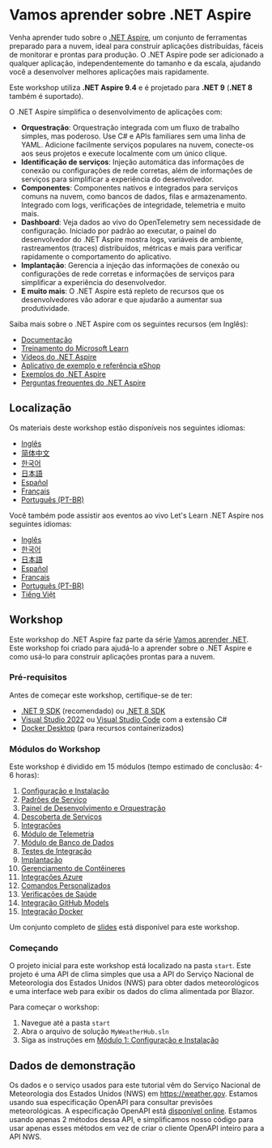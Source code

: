 # Vamos aprender sobre .NET Aspire

Venha aprender tudo sobre o [.NET Aspire](https://learn.microsoft.com/dotnet/aspire/), um conjunto de ferramentas preparado para a nuvem, ideal para construir aplicações distribuídas, fáceis de monitorar e prontas para produção. O .NET Aspire pode ser adicionado a qualquer aplicação, independentemente do tamanho e da escala, ajudando você a desenvolver melhores aplicações mais rapidamente.

Este workshop utiliza **.NET Aspire 9.4** e é projetado para **.NET 9** (**.NET 8** também é suportado).

O .NET Aspire simplifica o desenvolvimento de aplicações com:

- **Orquestração**: Orquestração integrada com um fluxo de trabalho simples, mas poderoso. Use C# e APIs familiares sem uma linha de YAML. Adicione facilmente serviços populares na nuvem, conecte-os aos seus projetos e execute localmente com um único clique.
- **Identificação de serviços**: Injeção automática das informações de conexão ou configurações de rede corretas, além de informações de serviços para simplificar a experiência do desenvolvedor.
- **Componentes**: Componentes nativos e integrados para serviços comuns na nuvem, como bancos de dados, filas e armazenamento. Integrado com logs, verificações de integridade, telemetria e muito mais.
- **Dashboard**: Veja dados ao vivo do OpenTelemetry sem necessidade de configuração. Iniciado por padrão ao executar, o painel do desenvolvedor do .NET Aspire mostra logs, variáveis de ambiente, rastreamentos (traces) distribuídos, métricas e mais para verificar rapidamente o comportamento do aplicativo.
- **Implantação**: Gerencia a injeção das informações de conexão ou configurações de rede corretas e informações de serviços para simplificar a experiência do desenvolvedor.
- **E muito mais**: O .NET Aspire está repleto de recursos que os desenvolvedores vão adorar e que ajudarão a aumentar sua produtividade.

Saiba mais sobre o .NET Aspire com os seguintes recursos (em Inglês):

- [Documentação](https://learn.microsoft.com/dotnet/aspire)
- [Treinamento do Microsoft Learn](https://learn.microsoft.com/training/paths/dotnet-aspire/)
- [Vídeos do .NET Aspire](https://aka.ms/aspire/videos)
- [Aplicativo de exemplo e referência eShop](https://github.com/dotnet/eshop)
- [Exemplos do .NET Aspire](https://learn.microsoft.com/samples/browse/?expanded=dotnet&products=dotnet-aspire)
- [Perguntas frequentes do .NET Aspire](https://learn.microsoft.com/dotnet/aspire/reference/aspire-faq)

## Localização

Os materiais deste workshop estão disponíveis nos seguintes idiomas:

- [Inglês](./README.md)
- [简体中文](./README.zh-cn.md)
- [한국어](./README.ko.md)
- [日本語](./README.jp.md)
- [Español](./README.es.md)
- [Français](./README.fr.md)
- [Português (PT-BR)](./README.pt-br.md)

Você também pode assistir aos eventos ao vivo Let's Learn .NET Aspire nos seguintes idiomas:

- [Inglês](https://www.youtube.com/watch?v=8i3FaHChh20)
- [한국어](https://www.youtube.com/watch?v=rTpNgMaVM6g)
- [日本語](https://www.youtube.com/watch?v=Cm7mqHZJIgc)
- [Español](https://www.youtube.com/watch?v=dd1Mc5bQZSo)
- [Français](https://www.youtube.com/watch?v=jJiqqVPDN4w)
- [Português (PT-BR)](https://www.youtube.com/watch?v=PUCU9ZOOgQ8)
- [Tiếng Việt](https://www.youtube.com/watch?v=48CWnYfTZhk)

## Workshop

Este workshop do .NET Aspire faz parte da série [Vamos aprender .NET](https://aka.ms/letslearndotnet). Este workshop foi criado para ajudá-lo a aprender sobre o .NET Aspire e como usá-lo para construir aplicações prontas para a nuvem.

### Pré-requisitos

Antes de começar este workshop, certifique-se de ter:

- [.NET 9 SDK](https://dotnet.microsoft.com/download/dotnet/9.0) (recomendado) ou [.NET 8 SDK](https://dotnet.microsoft.com/download/dotnet/8.0)
- [Visual Studio 2022](https://visualstudio.microsoft.com/vs/) ou [Visual Studio Code](https://code.visualstudio.com/) com a extensão C#
- [Docker Desktop](https://www.docker.com/products/docker-desktop/) (para recursos containerizados)

### Módulos do Workshop

Este workshop é dividido em 15 módulos (tempo estimado de conclusão: 4-6 horas):

1. [Configuração e Instalação](./workshop/1-setup.md)
1. [Padrões de Serviço](./workshop/2-servicedefaults.md)
1. [Painel de Desenvolvimento e Orquestração](./workshop/3-dashboard-apphost.md)
1. [Descoberta de Serviços](./workshop/4-servicediscovery.md)
1. [Integrações](./workshop/5-integrations.md)
1. [Módulo de Telemetria](./workshop/6-telemetry.md)
1. [Módulo de Banco de Dados](./workshop/7-database.md)
1. [Testes de Integração](./workshop/8-integration-testing.md)
1. [Implantação](./workshop/9-deployment.md)
1. [Gerenciamento de Contêineres](./workshop/10-container-management.md)
1. [Integrações Azure](./workshop/11-azure-integrations.md)
1. [Comandos Personalizados](./workshop/12-custom-commands.md)
1. [Verificações de Saúde](./workshop/13-healthchecks.md)
1. [Integração GitHub Models](./workshop/14-github-models-integration.md)
1. [Integração Docker](./workshop/15-docker-integration.md)

Um conjunto completo de [slides](./workshop/AspireWorkshop.pptx) está disponível para este workshop.

### Começando

O projeto inicial para este workshop está localizado na pasta `start`. Este projeto é uma API de clima simples que usa a API do Serviço Nacional de Meteorologia dos Estados Unidos (NWS) para obter dados meteorológicos e uma interface web para exibir os dados do clima alimentada por Blazor.

Para começar o workshop:

1. Navegue até a pasta `start`
2. Abra o arquivo de solução `MyWeatherHub.sln`
3. Siga as instruções em [Módulo 1: Configuração e Instalação](./workshop/1-setup.md)

## Dados de demonstração

Os dados e o serviço usados para este tutorial vêm do Serviço Nacional de Meteorologia dos Estados Unidos (NWS) em <https://weather.gov>. Estamos usando sua especificação OpenAPI para consultar previsões meteorológicas. A especificação OpenAPI está [disponível online](https://www.weather.gov/documentation/services-web-api). Estamos usando apenas 2 métodos dessa API, e simplificamos nosso código para usar apenas esses métodos em vez de criar o cliente OpenAPI inteiro para a API NWS.
